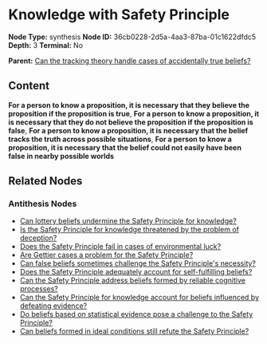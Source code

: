 # Knowledge with Safety Principle

**Node Type:** synthesis
**Node ID:** 36cb0228-2d5a-4aa3-87ba-01c1622dfdc5
**Depth:** 3
**Terminal:** No

**Parent:** [Can the tracking theory handle cases of accidentally true beliefs?](can-the-tracking-theory-handle-cases-of-accidentally-true-beliefs-antithesis-b8b15eba-8d5a-4a80-a7f2-f3a070a8c178.md)

## Content

**For a person to know a proposition, it is necessary that they believe the proposition if the proposition is true**, **For a person to know a proposition, it is necessary that they do not believe the proposition if the proposition is false**, **For a person to know a proposition, it is necessary that the belief tracks the truth across possible situations**, **For a person to know a proposition, it is necessary that the belief could not easily have been false in nearby possible worlds**

## Related Nodes

### Antithesis Nodes

- [Can lottery beliefs undermine the Safety Principle for knowledge?](can-lottery-beliefs-undermine-the-safety-principle-for-knowledge-antithesis-4c670d70-2d25-4409-b5a2-6096e995916c.md)
- [Is the Safety Principle for knowledge threatened by the problem of deception?](is-the-safety-principle-for-knowledge-threatened-by-the-problem-of-deception-antithesis-5385deda-0087-4db5-bef2-4965525e6a9c.md)
- [Does the Safety Principle fail in cases of environmental luck?](does-the-safety-principle-fail-in-cases-of-environmental-luck-antithesis-b52dd1b8-f30b-4e3c-865a-a3ad3e9d1810.md)
- [Are Gettier cases a problem for the Safety Principle?](are-gettier-cases-a-problem-for-the-safety-principle-antithesis-0f50a9f6-bc5f-4ba1-8f36-97acd5372404.md)
- [Can false beliefs sometimes challenge the Safety Principle's necessity?](can-false-beliefs-sometimes-challenge-the-safety-principles-necessity-antithesis-919aa787-765b-465e-b1fb-78cb08d7d333.md)
- [Does the Safety Principle adequately account for self-fulfilling beliefs?](does-the-safety-principle-adequately-account-for-self-fulfilling-beliefs-antithesis-6f970aeb-5a9b-4576-82dc-a9d2e0e100bb.md)
- [Can the Safety Principle address beliefs formed by reliable cognitive processes?](can-the-safety-principle-address-beliefs-formed-by-reliable-cognitive-processes-antithesis-1b71af14-dd7f-4409-969e-ed16aa9cf1be.md)
- [Can the Safety Principle for knowledge account for beliefs influenced by defeating evidence?](can-the-safety-principle-for-knowledge-account-for-beliefs-influenced-by-defeating-evidence-antithesis-256b47e9-a4db-40d1-927c-a78ffa736430.md)
- [Do beliefs based on statistical evidence pose a challenge to the Safety Principle?](do-beliefs-based-on-statistical-evidence-pose-a-challenge-to-the-safety-principle-antithesis-1ee45d85-de20-4761-96ae-a01545b08dec.md)
- [Can beliefs formed in ideal conditions still refute the Safety Principle?](can-beliefs-formed-in-ideal-conditions-still-refute-the-safety-principle-antithesis-897cf455-7042-440a-8f63-43ad639f7128.md)
